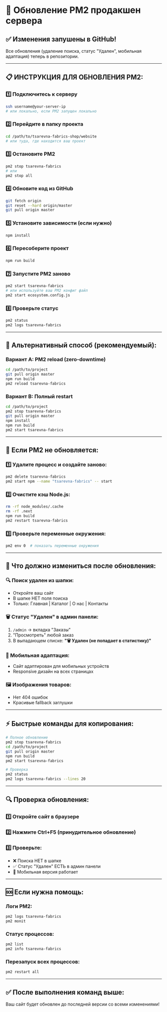 # 🚀 Обновление PM2 продакшен сервера

## ✅ **Изменения запушены в GitHub!**

Все обновления (удаление поиска, статус "Удален", мобильная адаптация) теперь в репозитории.

---

## 📋 **ИНСТРУКЦИЯ ДЛЯ ОБНОВЛЕНИЯ PM2:**

### **1️⃣ Подключитесь к серверу**
```bash
ssh username@your-server-ip
# или локально, если PM2 запущен локально
```

### **2️⃣ Перейдите в папку проекта**
```bash
cd /path/to/tsarevna-fabrics-shop/website
# или туда, где находится ваш проект
```

### **3️⃣ Остановите PM2**
```bash
pm2 stop tsarevna-fabrics
# или 
pm2 stop all
```

### **4️⃣ Обновите код из GitHub**
```bash
git fetch origin
git reset --hard origin/master
git pull origin master
```

### **5️⃣ Установите зависимости (если нужно)**
```bash
npm install
```

### **6️⃣ Пересоберите проект**
```bash
npm run build
```

### **7️⃣ Запустите PM2 заново**
```bash
pm2 start tsarevna-fabrics
# или используйте ваш PM2 конфиг файл
pm2 start ecosystem.config.js
```

### **8️⃣ Проверьте статус**
```bash
pm2 status
pm2 logs tsarevna-fabrics
```

---

## 🔧 **Альтернативный способ (рекомендуемый):**

### **Вариант A: PM2 reload (zero-downtime)**
```bash
cd /path/to/project
git pull origin master
npm run build
pm2 reload tsarevna-fabrics
```

### **Вариант B: Полный restart**
```bash
cd /path/to/project
pm2 stop tsarevna-fabrics
git pull origin master
npm install
npm run build
pm2 start tsarevna-fabrics
```

---

## 🚨 **Если PM2 не обновляется:**

### **1️⃣ Удалите процесс и создайте заново:**
```bash
pm2 delete tsarevna-fabrics
pm2 start npm --name "tsarevna-fabrics" -- start
```

### **2️⃣ Очистите кэш Node.js:**
```bash
rm -rf node_modules/.cache
rm -rf .next
npm run build
pm2 restart tsarevna-fabrics
```

### **3️⃣ Проверьте переменные окружения:**
```bash
pm2 env 0  # показать переменные окружения
```

---

## 📱 **Что должно измениться после обновления:**

### **🔍 Поиск удален из шапки:**
- Откройте ваш сайт
- В шапке НЕТ поля поиска
- Только: Главная | Каталог | О нас | Контакты

### **🗑️ Статус "Удален" в админ панели:**
1. `/admin` → вкладка "Заказы"
2. "Просмотреть" любой заказ
3. В выпадающем списке: **"🗑️ Удален (не попадает в статистику)"**

### **📱 Мобильная адаптация:**
- Сайт адаптирован для мобильных устройств
- Responsive дизайн на всех страницах

### **🖼️ Изображения товаров:**
- Нет 404 ошибок
- Красивые fallback заглушки

---

## ⚡ **Быстрые команды для копирования:**

```bash
# Полное обновление
pm2 stop tsarevna-fabrics
cd /path/to/project
git pull origin master
npm run build
pm2 start tsarevna-fabrics

# Проверка
pm2 status
pm2 logs tsarevna-fabrics --lines 20
```

---

## 🔍 **Проверка обновления:**

### **1️⃣ Откройте сайт в браузере**
### **2️⃣ Нажмите Ctrl+F5 (принудительное обновление)**
### **3️⃣ Проверьте:**
- ❌ Поиска НЕТ в шапке
- ✅ Статус "Удален" ЕСТЬ в админ панели
- 📱 Мобильная версия работает

---

## 🆘 **Если нужна помощь:**

### **Логи PM2:**
```bash
pm2 logs tsarevna-fabrics
pm2 monit
```

### **Статус процессов:**
```bash
pm2 list
pm2 info tsarevna-fabrics
```

### **Перезапуск всех процессов:**
```bash
pm2 restart all
```

---

## ✅ **После выполнения команд выше:**
Ваш сайт будет обновлен до последней версии со всеми изменениями! 